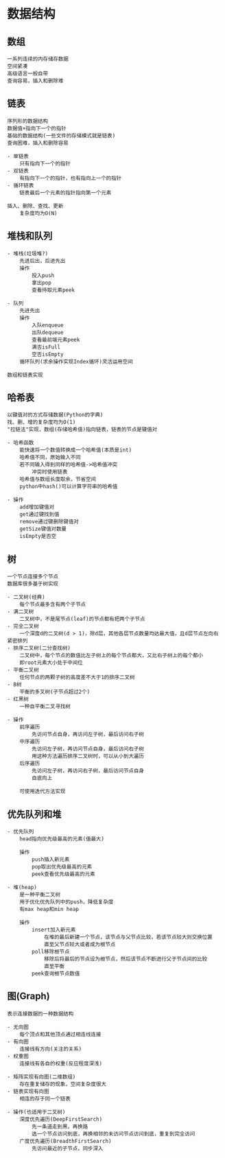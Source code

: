 # 数据结构

## 数组
	一系列连续的内存储存数据
	空间紧凑
	高级语言一般自带
	查询容易，插入和删除难

## 链表
	序列形的数据结构
	数据值+指向下一个的指针
	基础的数据结构(一些文件的存储模式就是链表)
	查询困难，插入和删除容易

	- 单链表
		只有指向下一个的指针
	- 双链表
		有指向下一个的指针，也有指向上一个的指针
	- 循环链表
		链表最后一个元素的指针指向第一个元素

	插入、删除、查找、更新
		复杂度均为O(N)

## 堆栈和队列

	- 堆栈(垃圾堆?)
		先进后出，后进先出
		操作
			投入push
			拿出pop
			查看待取元素peek

	- 队列
		先进先出
		操作
			入队enqueue
			出队dequeue
			查看最前端元素peek
			满否isFull
			空否isEmpty
		循环队列(求余操作实现Index循环)灵活运用空间

	数组和链表实现

## 哈希表
	以键值对的方式存储数据(Python的字典)
	找、删、增的复杂度均为O(1)
	"拉链法"实现，数组(存储哈希值)指向链表，链表的节点是键值对

	- 哈希函数
		能快速将一个数值转换成一个哈希值(本质是int)
		哈希值不同，原始输入不同
		若不同输入得到同样的哈希值->哈希值冲突
			冲突时使用链表
		哈希值与数组长度取余，节省空间
		python中hash()可以计算字符串的哈希值

	- 操作
		add增加键值对
		get通过键找到值
		remove通过键删除键值对
		getSize键值对数量
		isEmpty是否空

## 树
	一个节点连接多个节点
	数据库很多基于树实现

	- 二叉树(经典)
		每个节点最多含有两个子节点
	- 满二叉树
		二叉树中，不是尾节点(leaf)的节点都有把两个子节点
	- 完全二叉树
		一个深度d的二叉树(d > 1)，除d层，其他各层节点数量均达最大值，且d层节点左向右紧密排列
	- 排序二叉树(二分查找树)
		二叉树中，每个节点的数值比左子树上的每个节点都大，又比右子树上的每个都小
		即root元素大小处于中间位
	- 平衡二叉树
		任何节点的两颗子树的高度差不大于1的排序二叉树
	- B树
		平衡的多叉树(子节点超过2个)
	- 红黑树
		一种自平衡二叉寻找树

	- 操作
		前序遍历
			先访问节点自身，再访问左子树，最后访问右子树
		中序遍历
			先访问左子树，再访问节点自身，最后访问右子树
			用这种方法遍历排序二叉树时，可以从小到大遍历
		后序遍历
			先访问左子树，再访问右子树，最后访问节点自身
			自底向上

		可使用迭代方法实现

## 优先队列和堆
	- 优先队列
		head指向优先级最高的元素(值最大)

		操作
			push插入新元素
			pop取出优先级最高的元素
			peek查看优先级最高的元素

	- 堆(heap)
		是一种平衡二叉树
		用于优化优先队列中的push，降低复杂度
		有max heap和min heap

		操作
			insert加入新元素
				在堆的最后新建一个节点，该节点与父节点比较，若该节点较大则交换位置
				直至父节点较大或者成为根节点
			poll移除根节点
				移除后将最后的节点设为根节点，然后该节点不断进行父子节点间的比较
				直至平衡
			peek查询根节点数值

## 图(Graph)
	表示连接数据的一种数据结构

	- 无向图
		每个顶点和其他顶点通过相连线连接
	- 有向图
		连接线有方向(关注的关系)
	- 权重图
		连接线有各自的权重(反应程度深浅)

	- 矩阵实现有向图(二维数组)
		存在重复储存的现象，空间复杂度很大
	- 链表实现有向图
		相连的存于同一个链表

	- 操作(也适用于二叉树)
		深度优先遍历(DeepFirstSearch)
			先一条道走到黑，再换路
			选一个节点访问到底，再换相邻的未访问节点访问到底，重复到完全访问
		广度优先遍历(BreadthFirstSearch)
			先访问最近的子节点，同步深入